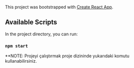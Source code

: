 This project was bootstrapped with [Create React App](https://github.com/facebook/create-react-app).

## Available Scripts

In the project directory, you can run:

### `npm start`

**NOTE: Projeyi çalıştırmak proje dizininde yukarıdaki komutu kullanabilirsiniz.


